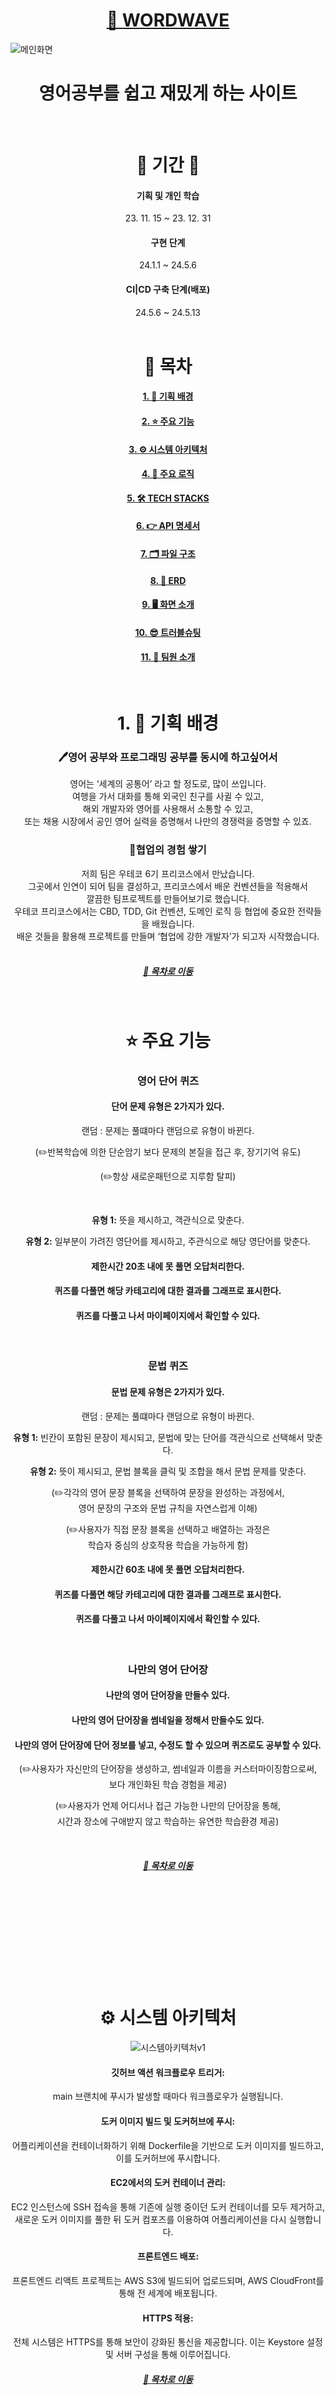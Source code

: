 <div align=center><h1><a href="https://www.wordwave.xyz/">🌊 WORDWAVE</a></h1></div>
<img src="https://github.com/dks044/WORDWAVE/assets/74749417/4419bca1-f15b-4e26-aa88-acc051bfa3b8" alt="메인화면">
<div align=center>
    <h1>영어공부를 쉽고 재밌게 하는 사이트</h1>
</div>
<br>
<div align=center>
    <h1>📅 기간 📅</h1>
    <h4>기획 및 개인 학습</h4> 23. 11. 15 ~ 23. 12. 31
    <h4>구현 단계</h4> 24.1.1 ~ 24.5.6
    <h4>CI|CD 구축 단계(배포)</h4> 24.5.6 ~ 24.5.13
</div>
<br>

<div align="center">
    <h1 id="목차">🔎 목차</h1>
    <h4><a href="#기획-배경">1. 🎯 기획 배경 </a></h4>
    <h4><a href="#주요-기능">2. ⭐️ 주요 기능 </a></h4>
    <h4><a href="#시스템-아키텍처">3. ⚙ 시스템 아키텍처</a></h4>
    <h4><a href="#주요-로직">4. 🧠 주요 로직</a></h4>
    <h4><a href="#tech-stacks">5. 🛠 TECH STACKS</a></h4>
    <h4><a href="#api-명세서">6. 👉 API 명세서 </a></h4>
    <h4><a href="#파일-구조">7. 🗂️ 파일 구조 </a></h4>
    <h4><a href="#erd">8. 💾 ERD </a></h4>
    <h4><a href="#화면-소개">9. 🖥️ 화면 소개 </a></h4>
    <h4><a href="#트러블슈팅">10. 😎 트러블슈팅 </a></h4>
    <h4><a href="#팀원-소개">11. 🌊 팀원 소개 </a></h4>
</div>


<br>
<div align=center>
    <h1 id="기획-배경">1. 🎯 기획 배경 </h1>
    <h3>🖊영어 공부와 프로그래밍 공부를 동시에 하고싶어서</h3>
    영어는 ‘세계의 공통어’ 라고 할 정도로, 많이 쓰입니다. <br>
    여행을 가서 대화를 통해 외국인 친구를 사귈 수 있고, <br>
    해외 개발자와 영어를 사용해서 소통할 수 있고, <br>
    또는 채용 시장에서 공인 영어 실력을 증명해서 나만의 경쟁력을 증명할 수 있죠.
    <br>
    <h3>🏃협업의 경험 쌓기</h3>
    저희 팀은 우테코 6기 프리코스에서 만났습니다.<br>
    그곳에서 인연이 되어 팀을 결성하고, 프리코스에서 배운 컨벤션들을 적용해서<br>
    깔끔한 팀프로젝트를 만들어보기로 했습니다.   <br>
    우테코 프리코스에서는 CBD, TDD, Git 컨벤션, 도메인 로직 등 협업에 중요한 전략들을 배웠습니다.   <br>
    배운 것들을 활용해 프로젝트를 만들며 ‘협업에 강한 개발자’가 되고자 시작했습니다.<br>
    <br>
    <h5><a href="#목차">🔎 목차로 이동 </a> </h5>
</div>
<br>
<div align=center>
    <h1 id="주요-기능">⭐️ 주요 기능</h1>
    <h3>영어 단어 퀴즈</h3>
    <h4>단어 문제 유형은 2가지가 있다.</h4>
    <p>랜덤 : 문제는 풀떄마다 랜덤으로 유형이 바뀐다.</p>
    <p>(✏️반복학습에 의한 단순암기 보다 문제의 본질을 접근 후, 장기기억 유도)</p>
    <p>(✏️항상 새로운패턴으로 지루함 탈피)</p>
    <br>
    <p><strong>유형 1:</strong> 뜻을 제시하고, 객관식으로 맞춘다.</p>
    <p><strong>유형 2:</strong> 일부분이 가려진 영단어를 제시하고, 주관식으로 해당 영단어를 맞춘다.</p>
    <h4>제한시간 20초 내에 못 풀면 오답처리한다.</h4>
    <h4>퀴즈를 다풀면 해당 카테고리에 대한 결과를 그래프로 표시한다.</h4>
    <h4>퀴즈를 다풀고 나서 마이페이지에서 확인할 수 있다.</h4>
    <br>
    <h3>문법 퀴즈</h3>
    <h4>문법 문제 유형은 2가지가 있다.</h4>
    <p>랜덤 : 문제는 풀떄마다 랜덤으로 유형이 바뀐다.</p>
    <p><strong>유형 1:</strong> 빈칸이 포함된 문장이 제시되고, 문법에 맞는 단어를 객관식으로 선택해서 맞춘다.</p>
    <p><strong>유형 2:</strong> 뜻이 제시되고, 문법 블록을 클릭 및 조합을 해서 문법 문제를 맞춘다.</p>
    <p>(✏️각각의 영어 문장 블록을 선택하여 문장을 완성하는 과정에서,<br>영어 문장의 구조와 문법 규칙을 자연스럽게 이해) </p>
    <p>(✏️사용자가 직접 문장 블록을 선택하고 배열하는 과정은<br>학습자 중심의 상호작용 학습을 가능하게 함) </p>
    <h4>제한시간 60초 내에 못 풀면 오답처리한다.</h4>
    <h4>퀴즈를 다풀면 해당 카테고리에 대한 결과를 그래프로 표시한다.</h4>
    <h4>퀴즈를 다풀고 나서 마이페이지에서 확인할 수 있다.</h4>
    <br>
    <h3>나만의 영어 단어장</h3>
    <h4>나만의 영어 단어장을 만들수 있다.</h4>
    <h4>나만의 영어 단어장을 썸네일을 정해서 만들수도 있다.</h4>
    <h4>나만의 영어 단어장에 단어 정보를 넣고, 수정도 할 수 있으며 퀴즈로도 공부할 수 있다.</h4>
    <p>(✏️사용자가 자신만의 단어장을 생성하고, 썸네일과 이름을 커스터마이징함으로써,<br>보다 개인화된 학습 경험을 제공) </p>
    <p>(✏️사용자가 언제 어디서나 접근 가능한 나만의 단어장을 통해,<br>시간과 장소에 구애받지 않고 학습하는 유연한 학습환경 제공) </p>
    <br>
    <h5><a href="#목차">🔎 목차로 이동 </a> </h5>
</div>

<br><br><br><br>

<br><br><br><br>
<div align=center><h1 id="시스템-아키텍처">⚙️ 시스템 아키텍처 </h1></div>
<div align=center>
    <img src="https://github.com/dks044/WORDWAVE/assets/74749417/40067796-87e4-4e7e-9266-7ab09626567a" alt="시스템아키텍처v1">
    <h4>깃허브 액션 워크플로우 트리거:</h4> main 브랜치에 푸시가 발생할 때마다 워크플로우가 실행됩니다.
    <h4>도커 이미지 빌드 및 도커허브에 푸시:</h4> 어플리케이션을 컨테이너화하기 위해 Dockerfile을 기반으로 도커 이미지를 빌드하고, 이를 도커허브에 푸시합니다.
    <h4>EC2에서의 도커 컨테이너 관리:</h4> EC2 인스턴스에 SSH 접속을 통해 기존에 실행 중이던 도커 컨테이너를 모두 제거하고,<br>새로운 도커 이미지를 풀한 뒤 도커 컴포즈를 이용하여 어플리케이션을 다시 실행합니다.
    <h4>프론트엔드 배포:</h4> 프론트엔드 리액트 프로젝트는 AWS S3에 빌드되어 업로드되며, AWS CloudFront를 통해 전 세계에 배포됩니다.
    <h4>HTTPS 적용:</h4> 전체 시스템은 HTTPS를 통해 보안이 강화된 통신을 제공합니다. 이는 Keystore 설정 및 서버 구성을 통해 이루어집니다.
    <br>
    <h5><a href="#목차">🔎 목차로 이동 </a> </h5>
</div>
<br><br><br><br>

<div align=center><h1 id="주요-로직"> 🧠 주요 로직 </h1></div>
<div align=center>
    <h2>JWT 토큰 로직</h2>
    <img src="https://github.com/dks044/WORDWAVE/assets/74749417/e7800fba-9e29-4a7d-ab52-33f887e8a83e" alt="JWT토큰로직"><br>
    <h3>Refresh Token => 서버 저장 | Access Token => 브라우저(쿠키) 저장 </h3>
    <h2>VOCA 로직</h2>
    <img src="https://github.com/dks044/WORDWAVE/assets/74749417/c25d80c9-3b0f-4f06-9c4e-60eab2bc1e9e" alt="VOCA 로직"><br>
    <h2>Grammar 로직</h2>
    <img src="https://github.com/dks044/WORDWAVE/assets/74749417/f8e4093e-a6df-49a7-9dcd-6a107e07fc26" alt="Grammar 로직"><br>
    <h2>Voca 퀴즈 로직</h2>
    <img src="https://github.com/dks044/WORDWAVE/assets/74749417/e5cc89d2-057b-4b23-aa07-31a65c79f88e" alt="Voca퀴즈로직"><br>
    <h3>Grammar 퀴즈 로직도 Voca퀴즈로직과 비슷한 구조입니다.</h3>
    <br>
    <h5><a href="#목차">🔎 목차로 이동 </a> </h5>
</div>
<br><br><br><br>

<div align=center><h1 id="tech-stacks">🛠 TECH STACKS </h1></div>
<div align=center>
  <div align=center>
    <h3>⚙️ Backend </h3>
    <img src="https://img.shields.io/badge/java-007396?style=for-the-badge&logo=java&logoColor=white">
    <img src="https://img.shields.io/badge/SpringBoot-6DB33F?style=for-the-badge&logo=spring&logoColor=white">
    <img alt="Static Badge" src="https://img.shields.io/badge/JPA-grey?style=for-the-badge&logo=databricks&logoSize=auto">
    <img alt="Static Badge" src="https://img.shields.io/badge/SpringSecurity-black?style=for-the-badge&logo=springsecurity&logoColor=white&color=%236DB33F">
    <img alt="Static Badge" src="https://img.shields.io/badge/JWT-black?style=for-the-badge&logo=jsonwebtokens&logoSize=auto">
    <br>
    <img src="https://img.shields.io/badge/mysql-4479A1?style=for-the-badge&logo=mysql&logoColor=white">
    <img alt="Static Badge" src="https://img.shields.io/badge/Redis-red?style=for-the-badge&logo=redis&logoColor=white&logoSize=auto">
    <img alt="Static Badge" src="https://img.shields.io/badge/Swagger-green?style=for-the-badge&logo=swagger&logoColor=white&logoSize=auto">
    <br>
      <img alt="Static Badge" src="https://img.shields.io/badge/AWS%20EC2-orange?style=for-the-badge&logo=amazonec2&logoSize=auto">
      <img alt="Static Badge" src="https://img.shields.io/badge/DOCKER-blue?style=for-the-badge&logo=docker&logoSize=auto">
      <img alt="Static Badge" src="https://img.shields.io/badge/GitHub_Actions-black?style=for-the-badge&logo=githubactions&logoColor=white&color=%232088FF">
  </div>
  <div align=center>
    <h3>🖌 Frontend </h3>
    <img src="https://img.shields.io/badge/react-61DAFB?style=for-the-badge&logo=react&logoColor=black">
    <img alt="Static Badge" src="https://img.shields.io/badge/styled_components-pink?style=for-the-badge&logo=styledcomponents&logoColor=white&color=%23DB7093">
    <img alt="Static Badge" src="https://img.shields.io/badge/Redux-black?style=for-the-badge&logo=redux&logoColor=white&color=%23764ABC">
    <img alt="Static Badge" src="https://img.shields.io/badge/Redux_Saga-black?style=for-the-badge&logo=reduxsaga&logoColor=white&color=%23764ABC">
    <img src="https://img.shields.io/badge/bootstrap-7952B3?style=for-the-badge&logo=bootstrap&logoColor=white">
    <br>
    <img alt="Static Badge" src="https://img.shields.io/badge/React_router-black?style=for-the-badge&logo=reactrouter&logoColor=white&color=%23CA4245">
    <img alt="Static Badge" src="https://img.shields.io/badge/Axios-black?style=for-the-badge&logo=axios&logoColor=white&color=%235A29E4">

  </div>
  <br>
  <div align=center>
    <h3>🔧 Tool </h3>
    <img alt="Static Badge" src="https://img.shields.io/badge/Notion-black?style=for-the-badge&logo=notion&logoColor=white&color=%23000000">
    <img alt="Static Badge" src="https://img.shields.io/badge/Git-black?style=for-the-badge&logo=git&logoColor=white&color=%23F05032">
  </div>
    <br>
    <h5><a href="#목차">🔎 목차로 이동 </a> </h5>
</div>
<br><br><br><br>

<h1 id="api-명세서" align="center">
  <a href="https://back.wordwave.xyz/swagger-ui/index.html">👉API 명세서👈</a>
        <br>
    <h5><a href="#목차">🔎 목차로 이동 </a> </h5>
</h1>
<br><br><br><br>
<div align=center><h1 id="파일-구조">🗂️ 파일 구조 🗂</h1></div>
<div align=center>
    <h3>백엔드</h3>
    <details>
      <summary>자세히</summary>
        <div align=left>
<code>
📦Backend
 ┣ 📂gradle
 ┃ ┗ 📂wrapper
 ┃ ┃ ┣ 📜gradle-wrapper.jar
 ┃ ┃ ┗ 📜gradle-wrapper.properties
 ┣ 📂src
 ┃ ┣ 📂main
 ┃ ┃ ┣ 📂java
 ┃ ┃ ┃ ┗ 📂com
 ┃ ┃ ┃ ┃ ┗ 📂wordwave
 ┃ ┃ ┃ ┃ ┃ ┣ 📂aws
 ┃ ┃ ┃ ┃ ┃ ┃ ┣ 📜S3Config.java
 ┃ ┃ ┃ ┃ ┃ ┃ ┗ 📜S3Service.java
 ┃ ┃ ┃ ┃ ┃ ┣ 📂emailcode
 ┃ ┃ ┃ ┃ ┃ ┃ ┗ 📜EmailAuthenicateDTO.java
 ┃ ┃ ┃ ┃ ┃ ┣ 📂exception
 ┃ ┃ ┃ ┃ ┃ ┃ ┗ 📜DataNotFoundException.java
 ┃ ┃ ┃ ┃ ┃ ┣ 📂grammar
 ┃ ┃ ┃ ┃ ┃ ┃ ┣ 📜Grammar.java
 ┃ ┃ ┃ ┃ ┃ ┃ ┣ 📜GrammarController.java
 ┃ ┃ ┃ ┃ ┃ ┃ ┣ 📜GrammarDTO.java
 ┃ ┃ ┃ ┃ ┃ ┃ ┣ 📜GrammarRepository.java
 ┃ ┃ ┃ ┃ ┃ ┃ ┗ 📜GrammarService.java
 ┃ ┃ ┃ ┃ ┃ ┣ 📂grammarBook
 ┃ ┃ ┃ ┃ ┃ ┃ ┣ 📜GrammarBook.java
 ┃ ┃ ┃ ┃ ┃ ┃ ┣ 📜GrammarBookController.java
 ┃ ┃ ┃ ┃ ┃ ┃ ┣ 📜GrammarBookDTO.java
 ┃ ┃ ┃ ┃ ┃ ┃ ┣ 📜GrammarBookRepository.java
 ┃ ┃ ┃ ┃ ┃ ┃ ┗ 📜GrammarBookService.java
 ┃ ┃ ┃ ┃ ┃ ┣ 📂main
 ┃ ┃ ┃ ┃ ┃ ┃ ┗ 📜MainController.java
 ┃ ┃ ┃ ┃ ┃ ┣ 📂myvoca
 ┃ ┃ ┃ ┃ ┃ ┃ ┣ 📂dto
 ┃ ┃ ┃ ┃ ┃ ┃ ┃ ┣ 📜MyVocaCreateFormDTO.java
 ┃ ┃ ┃ ┃ ┃ ┃ ┃ ┣ 📜MyVocaDTO.java
 ┃ ┃ ┃ ┃ ┃ ┃ ┃ ┣ 📜MyVocaResponseDTO.java
 ┃ ┃ ┃ ┃ ┃ ┃ ┃ ┣ 📜MyVocaUpdateFormDTO.java
 ┃ ┃ ┃ ┃ ┃ ┃ ┃ ┗ 📜MyVocaUpdateFormRequestDTO.java
 ┃ ┃ ┃ ┃ ┃ ┃ ┣ 📜MyVoca.java
 ┃ ┃ ┃ ┃ ┃ ┃ ┣ 📜MyVocaController.java
 ┃ ┃ ┃ ┃ ┃ ┃ ┣ 📜MyVocaRepository.java
 ┃ ┃ ┃ ┃ ┃ ┃ ┗ 📜MyVocaService.java
 ┃ ┃ ┃ ┃ ┃ ┣ 📂myvocabook
 ┃ ┃ ┃ ┃ ┃ ┃ ┣ 📂dto
 ┃ ┃ ┃ ┃ ┃ ┃ ┃ ┣ 📜MyVocaBookCategoriesDTO.java
 ┃ ┃ ┃ ┃ ┃ ┃ ┃ ┣ 📜MyVocaBookDTO.java
 ┃ ┃ ┃ ┃ ┃ ┃ ┃ ┗ 📜MyVocaBookFormDTO.java
 ┃ ┃ ┃ ┃ ┃ ┃ ┣ 📜MyVocaBook.java
 ┃ ┃ ┃ ┃ ┃ ┃ ┣ 📜MyVocaBookController.java
 ┃ ┃ ┃ ┃ ┃ ┃ ┣ 📜MyVocaBookRepository.java
 ┃ ┃ ┃ ┃ ┃ ┃ ┗ 📜MyVocaBookService.java
 ┃ ┃ ┃ ┃ ┃ ┣ 📂redis
 ┃ ┃ ┃ ┃ ┃ ┃ ┗ 📜RedisConfig.java
 ┃ ┃ ┃ ┃ ┃ ┣ 📂security
 ┃ ┃ ┃ ┃ ┃ ┃ ┣ 📜CorsConfig.java
 ┃ ┃ ┃ ┃ ┃ ┃ ┣ 📜CustomAuthenticationEntryPoint.java
 ┃ ┃ ┃ ┃ ┃ ┃ ┣ 📜JwtAuthenticationFilter.java
 ┃ ┃ ┃ ┃ ┃ ┃ ┣ 📜SecurityApplication.java
 ┃ ┃ ┃ ┃ ┃ ┃ ┣ 📜SecurityConfig.java
 ┃ ┃ ┃ ┃ ┃ ┃ ┣ 📜TokenInfo.java
 ┃ ┃ ┃ ┃ ┃ ┃ ┣ 📜TokenProvider.java
 ┃ ┃ ┃ ┃ ┃ ┃ ┗ 📜WebConfig.java
 ┃ ┃ ┃ ┃ ┃ ┣ 📂swagger
 ┃ ┃ ┃ ┃ ┃ ┃ ┗ 📜SwaggerConfig.java
 ┃ ┃ ┃ ┃ ┃ ┣ 📂user
 ┃ ┃ ┃ ┃ ┃ ┃ ┣ 📂userLearnPerformance
 ┃ ┃ ┃ ┃ ┃ ┃ ┃ ┣ 📜UserLearnHistoryDTO.java
 ┃ ┃ ┃ ┃ ┃ ┃ ┃ ┣ 📜UserLearnPerformance.java
 ┃ ┃ ┃ ┃ ┃ ┃ ┃ ┣ 📜UserLearnPerformanceController.java
 ┃ ┃ ┃ ┃ ┃ ┃ ┃ ┣ 📜UserLearnPerformanceDTO.java
 ┃ ┃ ┃ ┃ ┃ ┃ ┃ ┣ 📜UserLearnPerformanceRepository.java
 ┃ ┃ ┃ ┃ ┃ ┃ ┃ ┗ 📜UserLearnPerformanceService.java
 ┃ ┃ ┃ ┃ ┃ ┃ ┣ 📜MyPageDTO.java
 ┃ ┃ ┃ ┃ ┃ ┃ ┣ 📜SiteUser.java
 ┃ ┃ ┃ ┃ ┃ ┃ ┣ 📜UserController.java
 ┃ ┃ ┃ ┃ ┃ ┃ ┣ 📜UserDTO.java
 ┃ ┃ ┃ ┃ ┃ ┃ ┣ 📜UserRepository.java
 ┃ ┃ ┃ ┃ ┃ ┃ ┣ 📜UserRole.java
 ┃ ┃ ┃ ┃ ┃ ┃ ┣ 📜UserRoleConverter.java
 ┃ ┃ ┃ ┃ ┃ ┃ ┗ 📜UserService.java
 ┃ ┃ ┃ ┃ ┃ ┣ 📂util
 ┃ ┃ ┃ ┃ ┃ ┃ ┣ 📜MailDTO.java
 ┃ ┃ ┃ ┃ ┃ ┃ ┣ 📜MailService.java
 ┃ ┃ ┃ ┃ ┃ ┃ ┣ 📜ResponseDTO.java
 ┃ ┃ ┃ ┃ ┃ ┃ ┗ 📜UrlParser.java
 ┃ ┃ ┃ ┃ ┃ ┣ 📂voca
 ┃ ┃ ┃ ┃ ┃ ┃ ┣ 📂data
 ┃ ┃ ┃ ┃ ┃ ┃ ┃ ┣ 📜VocaDataCode.java
 ┃ ┃ ┃ ┃ ┃ ┃ ┃ ┗ 📜VocaDataTool.java
 ┃ ┃ ┃ ┃ ┃ ┃ ┣ 📜Voca.java
 ┃ ┃ ┃ ┃ ┃ ┃ ┣ 📜VocaController.java
 ┃ ┃ ┃ ┃ ┃ ┃ ┣ 📜VocaDTO.java
 ┃ ┃ ┃ ┃ ┃ ┃ ┣ 📜VocaRepository.java
 ┃ ┃ ┃ ┃ ┃ ┃ ┗ 📜VocaService.java
 ┃ ┃ ┃ ┃ ┃ ┣ 📂vocabook
 ┃ ┃ ┃ ┃ ┃ ┃ ┣ 📜VocaBook.java
 ┃ ┃ ┃ ┃ ┃ ┃ ┣ 📜VocaBookController.java
 ┃ ┃ ┃ ┃ ┃ ┃ ┣ 📜VocaBookDTO.java
 ┃ ┃ ┃ ┃ ┃ ┃ ┣ 📜VocaBookRepository.java
 ┃ ┃ ┃ ┃ ┃ ┃ ┗ 📜VocaBookService.java
 ┃ ┃ ┃ ┃ ┃ ┗ 📜WordwaveApplication.java
 ┃ ┃ ┗ 📂resources
 ┃ ┃ ┃ ┣ 📂ssl
 ┃ ┃ ┃ ┣ 📂static
 ┃ ┃ ┃ ┣ 📂templates
 ┃ ┃ ┃ ┃ ┗ 📜mail.html
 ┃ ┃ ┃ ┗ 📜application.properties
 ┃ ┗ 📂test
 ┃ ┃ ┗ 📂java
 ┃ ┃ ┃ ┗ 📂com
 ┃ ┃ ┃ ┃ ┗ 📂wordwave
 ┃ ┃ ┃ ┃ ┃ ┣ 📂auth
 ┃ ┃ ┃ ┃ ┃ ┃ ┗ 📜TokenRefreshTest.java
 ┃ ┃ ┃ ┃ ┃ ┣ 📂emailcode
 ┃ ┃ ┃ ┃ ┃ ┃ ┗ 📜EmailCodeTest.java
 ┃ ┃ ┃ ┃ ┃ ┣ 📂grammar
 ┃ ┃ ┃ ┃ ┃ ┃ ┣ 📜GrammarBookTest.java
 ┃ ┃ ┃ ┃ ┃ ┃ ┣ 📜GrammarDataTest.java
 ┃ ┃ ┃ ┃ ┃ ┃ ┗ 📜GrammarTest.java
 ┃ ┃ ┃ ┃ ┃ ┣ 📂main
 ┃ ┃ ┃ ┃ ┃ ┃ ┗ 📜WordwaveApplicationTests.java
 ┃ ┃ ┃ ┃ ┃ ┣ 📂myvoca
 ┃ ┃ ┃ ┃ ┃ ┃ ┗ 📜MyVocaTest.java
 ┃ ┃ ┃ ┃ ┃ ┣ 📂user
 ┃ ┃ ┃ ┃ ┃ ┃ ┣ 📂userLearnPerformance
 ┃ ┃ ┃ ┃ ┃ ┃ ┃ ┗ 📜UserLearnPerformanceTest.java
 ┃ ┃ ┃ ┃ ┃ ┃ ┗ 📜UserTest.java
 ┃ ┃ ┃ ┃ ┃ ┗ 📂voca
 ┃ ┃ ┃ ┃ ┃ ┃ ┣ 📜VocaBookTest.java
 ┃ ┃ ┃ ┃ ┃ ┃ ┣ 📜VocaDataTest.java
 ┃ ┃ ┃ ┃ ┃ ┃ ┗ 📜VocaTest.java
 ┣ 📜.classpath
 ┣ 📜.gitignore
 ┣ 📜.project
 ┣ 📜build.gradle
 ┣ 📜Dockerfile
 ┣ 📜gradlew
 ┣ 📜gradlew.bat
 ┗ 📜settings.gradle
</code>
        </div>
    </details>
<br> 
    <div align=center>
    <h3>프론트</h3>
    <details>
      <summary>자세히</summary>
        <div align=left>
<code>
📦Frontend
 ┣ 📂api
 ┃ ┣ 📜authAPI.js
 ┃ ┣ 📜grammarAPI.js
 ┃ ┣ 📜myVocaAPI.js
 ┃ ┣ 📜userLearnPerformanceAPI.js
 ┃ ┗ 📜vocaAPI.js
 ┣ 📂components
 ┃ ┣ 📂grammar
 ┃ ┃ ┣ 📜Grammar.js
 ┃ ┃ ┣ 📜GrammarBook.js
 ┃ ┃ ┗ 📜GrammarBooks.js
 ┃ ┣ 📂myPage
 ┃ ┃ ┣ 📜MyPageComponent.js
 ┃ ┃ ┗ 📜MyPageUserLearnPerformance.js
 ┃ ┣ 📂myVoca
 ┃ ┃ ┣ 📜MyVoca.js
 ┃ ┃ ┣ 📜MyVocaBook.js
 ┃ ┃ ┣ 📜MyVocaBookForm.js
 ┃ ┃ ┣ 📜MyVocaBooks.js
 ┃ ┃ ┣ 📜MyVocaBookUpdateForm.js
 ┃ ┃ ┣ 📜MyVocaForm.js
 ┃ ┃ ┗ 📜MyVocaUpdateForm.js
 ┃ ┣ 📂voca
 ┃ ┃ ┣ 📜Voca.js
 ┃ ┃ ┣ 📜VocaBook.js
 ┃ ┃ ┗ 📜VocaBooks.js
 ┃ ┣ 📜CircleSpinner.js
 ┃ ┣ 📜DialMenu.js
 ┃ ┣ 📜IsNotData.js
 ┃ ┣ 📜LoginForm.js
 ┃ ┣ 📜NavComponent.js
 ┃ ┣ 📜SignUpForm.js
 ┃ ┣ 📜SimplePieChart.js
 ┃ ┣ 📜ToastComponent.js
 ┃ ┗ 📜WaveEffect.js
 ┣ 📂containers
 ┃ ┣ 📂grammar
 ┃ ┃ ┣ 📜GrammarBookContainer.js
 ┃ ┃ ┣ 📜GrammarBooksContainer.js
 ┃ ┃ ┗ 📜GrammarContainer.js
 ┃ ┣ 📂myPage
 ┃ ┃ ┣ 📜MyPageContainer.js
 ┃ ┃ ┗ 📜MyPageUserLearnPerformanceContainer.js
 ┃ ┣ 📂myVoca
 ┃ ┃ ┣ 📜MyVocaBookContainer.js
 ┃ ┃ ┣ 📜MyVocaBookFormContainer.js
 ┃ ┃ ┣ 📜MyVocaBooksContainer.js
 ┃ ┃ ┣ 📜MyVocaBookUpdateFormContainer.js
 ┃ ┃ ┣ 📜MyVocaContainer.js
 ┃ ┃ ┣ 📜MyVocaFormContainer.js
 ┃ ┃ ┗ 📜MyVocaUpdateFormContainer.js
 ┃ ┣ 📂voca
 ┃ ┃ ┣ 📜VocaBookContainer.js
 ┃ ┃ ┣ 📜VocaBooksContainer.js
 ┃ ┃ ┗ 📜VocaContainer.js
 ┃ ┣ 📜HeaderContainer.js
 ┃ ┣ 📜LayoutContainer.js
 ┃ ┣ 📜LoginContainer.js
 ┃ ┗ 📜SignUpContainer.js
 ┣ 📂lib
 ┃ ┣ 📜asyncUtils.js
 ┃ ┗ 📜SimpleDateText.js
 ┣ 📂modules
 ┃ ┣ 📂grammar
 ┃ ┃ ┣ 📜grammar.js
 ┃ ┃ ┣ 📜grammarBook.js
 ┃ ┃ ┣ 📜grammarBookSaga.js
 ┃ ┃ ┗ 📜grammarSaga.js
 ┃ ┣ 📂myVoca
 ┃ ┃ ┣ 📜myVoca.js
 ┃ ┃ ┣ 📜myVocaBook.js
 ┃ ┃ ┣ 📜myVocaBookSaga.js
 ┃ ┃ ┗ 📜myVocaSaga.js
 ┃ ┣ 📂userLearnPerformance
 ┃ ┃ ┣ 📜userLearnPerformance.js
 ┃ ┃ ┗ 📜userLearnPerformanceSaga.js
 ┃ ┣ 📂voca
 ┃ ┃ ┣ 📜voca.js
 ┃ ┃ ┣ 📜vocaBook.js
 ┃ ┃ ┣ 📜vocaBookSaga.js
 ┃ ┃ ┗ 📜vocaSaga.js
 ┃ ┣ 📜auth.js
 ┃ ┣ 📜popup.js
 ┃ ┣ 📜reducers.js
 ┃ ┗ 📜rootSaga.js
 ┣ 📂pages
 ┃ ┣ 📂grammar
 ┃ ┃ ┣ 📜GrammarBookPage.js
 ┃ ┃ ┣ 📜GrammarBooksPage.js
 ┃ ┃ ┗ 📜GrammarPage.js
 ┃ ┣ 📂myVoca
 ┃ ┃ ┣ 📜MyVocaBookFormPage.js
 ┃ ┃ ┣ 📜MyVocaBookPage.js
 ┃ ┃ ┣ 📜MyVocaBooksPage.js
 ┃ ┃ ┣ 📜MyVocaBookUpdateFormPage.js
 ┃ ┃ ┣ 📜MyVocaFormPage.js
 ┃ ┃ ┣ 📜MyVocaPage.js
 ┃ ┃ ┗ 📜MyVocaUpdateFormPage.js
 ┃ ┣ 📂voca
 ┃ ┃ ┣ 📜VocaBookPage.js
 ┃ ┃ ┣ 📜VocaBooksPage.js
 ┃ ┃ ┗ 📜VocaPage.js
 ┃ ┣ 📜HomePage.js
 ┃ ┣ 📜LoginPage.js
 ┃ ┣ 📜MyPage.js
 ┃ ┣ 📜NotFoundPage.js
 ┃ ┣ 📜SignUpPage.js
 ┃ ┗ 📜VocaBookListPage.js
 ┣ 📂resources
 ┃ ┣ 📜GmarketSansTTFLight.ttf
 ┃ ┗ 📜WAVELOGO.png
 ┣ 📜App.css
 ┣ 📜App.js
 ┣ 📜App.test.js
 ┣ 📜index.css
 ┣ 📜index.js
 ┣ 📜logo.svg
 ┣ 📜reportWebVitals.js
 ┣ 📜setProxy.js
 ┣ 📜setupTests.js
 ┗ 📜test.md
</code>
</div>
    </details>
        <br>
    <h5><a href="#목차">🔎 목차로 이동 </a> </h5>
</div>
<br><br><br><br>
<div align=center><h1 id="erd">💾 ERD </h1></div>
<img src="https://github.com/dks044/WORDWAVE/assets/74749417/5aa3487a-c47d-4bc9-9a43-db576e91f5a7" alt="WAVE">
<br>
<h5><a href="#목차">🔎 목차로 이동 </a> </h5>
<br><br><br><br>
<div align=center><h1 id="화면-소개">🖥️ 화면 소개 </h1></div>
<h2>홈 페이지</h2>
<img width="50%" height="50%" src="https://github.com/dks044/WORDWAVE/assets/74749417/d142430d-cfae-49f7-9557-c67f85e49d83" alt="Home1 (1)">
<img width="50%" height="50%" src="https://github.com/dks044/WORDWAVE/assets/74749417/de6db540-bf67-4f2c-afd7-c46a358febd6" alt="Home1 (2)">
<h2>로그인 페이지</h2>
<img width="50%" height="50%" src="https://github.com/dks044/WORDWAVE/assets/74749417/ecd4f89b-1f53-4476-8833-42a91eb28499" alt="로그인페이지">
<h2>회원가입 페이지</h2>
<img width="50%" height="50%"  src="https://github.com/dks044/WORDWAVE/assets/74749417/cfe8be4b-704a-4724-be47-0b575fc40189" alt="회원가입페이지">
<h2>Grammar 페이지(문법)</h2>
<img width="50%" height="50%"  src="https://github.com/dks044/WORDWAVE/assets/74749417/8a91f8d5-473f-4b4b-a3e4-677a35e3015b" alt="GrammarBooks">
<img width="50%" height="50%" src="https://github.com/dks044/WORDWAVE/assets/74749417/2ccbcc77-47a4-4332-bfea-52fee9d02024" alt="GrammarBook">
<img width="50%" height="50%" src="https://github.com/dks044/WORDWAVE/assets/74749417/184aeb55-e177-47ba-ba31-863ef9abd7b3" alt="Grammar">
<img width="50%" height="50%" src="https://github.com/dks044/WORDWAVE/assets/74749417/82d945e4-655c-414e-8080-df76688897eb" alt="Grammar2">
<img width="50%" height="50%" src="https://github.com/dks044/WORDWAVE/assets/74749417/ad532ae5-0ed0-4769-9551-98f45b1f3282" alt="Grammar Result">
<h2>Voca 페이지(단어)</h2>
<img width="50%" height="50%" src="https://github.com/dks044/WORDWAVE/assets/74749417/c8e4995e-2ba3-442e-ba23-b7a2c402e1b1" alt="VocaBooks">
<img width="50%" height="50%" src="https://github.com/dks044/WORDWAVE/assets/74749417/682df728-26ea-4584-9c5d-bd4b89fca64f" alt="VocaBook">
<img width="50%" height="50%" src="https://github.com/dks044/WORDWAVE/assets/74749417/c9391485-799e-48e1-bca1-21956092abfe" alt="Voca1">
<img width="50%" height="50%" src="https://github.com/dks044/WORDWAVE/assets/74749417/59e0965a-d1f5-470b-8cf2-18ee54120e92" alt="Voca2">
<img width="50%" height="50%" src="https://github.com/dks044/WORDWAVE/assets/74749417/f0c5c2b1-6884-4220-9529-f6dba8f99f69" alt="Voca3">
<h2>나만의 단어장</h2>
<img width="50%" height="50%" src="https://github.com/dks044/WORDWAVE/assets/74749417/31354566-0a9a-4006-895c-1837130dd367" alt="나만의단어장1">
<img width="50%" height="50%" src="https://github.com/dks044/WORDWAVE/assets/74749417/ab456119-7903-4a03-92cc-1984113ae280" alt="나만의단어장2">
<img width="50%" height="50%" src="https://github.com/dks044/WORDWAVE/assets/74749417/83628835-2cee-45e0-a34b-e73f1235bfa6" alt="나만의단어장3">
<img width="50%" height="50%" src="https://github.com/dks044/WORDWAVE/assets/74749417/be243ef8-321e-4e85-aead-f9664def4409" alt="나만의 단어장4">
<img width="50%" height="50%" src="https://github.com/dks044/WORDWAVE/assets/74749417/61f45bef-2638-49e7-8eb3-23f40d52d0ee" alt="나만의 단어장5">
<img width="50%" height="50%" src="https://github.com/dks044/WORDWAVE/assets/74749417/8e1a0b76-58de-4b8d-8053-8a7cdebf1de0" alt="나만의 단어장6">
<img width="50%" height="50%" src="https://github.com/dks044/WORDWAVE/assets/74749417/7b03d320-08d9-46a0-ab22-a874ce469c80" alt="나만의 단어장7">

<h2>마이 페이지</h2>
<img width="50%" height="50%" src="https://github.com/dks044/WORDWAVE/assets/74749417/14474cf2-8640-4c40-899c-76bb90c8be54" alt="MyPage">
<br>
<h5><a href="#목차">🔎 목차로 이동 </a> </h5>

<br><br><br><br>

<div align=center>
    <h1 id="트러블슈팅">😎 트러블슈팅 </h1>
    <a href="https://storm-wormhole-609.notion.site/fc10406a146d436c907531ca4e276e07">백엔드 트러블슈팅</a><br>
    <a href="https://storm-wormhole-609.notion.site/74f729e1799c46b4ac20476c78b3ded1">프론트 트러블슈팅</a><br>
    <a href="https://storm-wormhole-609.notion.site/b64b79f8c9c04ac39881e1c258bf0c1d">보안 트러블슈팅</a><br>
    <a href="https://blog.naver.com/buzz7811/223438977530">[CI/CD] GitHub Actions</a><br>
    <a href="https://blog.naver.com/buzz7811/223433243301">Redis</a>
    <br>
    <h5><a href="#목차">🔎 목차로 이동 </a> </h5>
</div>
<br><br>
<div align=center>
    <h1 id="팀원-소개">🌊 팀원소개 </h1>
    <h2>AJN - 팀장 (풀스택)</h2>
    <h3><a href="https://github.com/dks044">깃허브주소</a></h3>
    <p>전반적인 기능 및 디자인, 아이디어, 컨셉 기획</p>
    <p>시스템 아키텍처 및 ERD 설계</p>
    <p>전반적인 프론트 레이아웃 디자인 및 구현</p>
    <p>Reids를 활용한 이메일 인증 기능 구현 </p>
    <p>JWT 토큰 인증 방식 구현 (쿠키 저장) </p>
    <p>영어 단어 퀴즈 로직 구현</p>
    <p>영어 문법 퀴즈 개선 및 로직 버전2 구현</p>
    <p>사용자 학습이력 저장 및 조회 기능 구현</p>
    <p>GitHub Actions를 활용한 CI|CD 환경 구축 </p>
    <p>SSL 설치를 통해 프론트, 백엔드 서버를 HTTPS 전환</p>
    <p>나만의 영어 단어장 생성, 수정, 퀴즈 기능 구현</p>
    <br>
    <h2>JJY - (풀스택) (23.11.15 ~ 24.2.24)</h2>
    <p>(사유 : 부트캠프 수강으로 인해 프로젝트 떠남)</p>
    <h3><a href="https://github.com/ddolboghi">깃허브주소</a></h3>
    <p>전반적인 보안, 성능 취약점 검사</p>
    <p>개발에 필요한 기술스택들 기술 문서들 정리</p>
    <p>팀 프로젝트 스토리보드 운영(노션)</p>
    <p>영어 문법 퀴즈 버전1 구현</p>
        <br>
    <h5><a href="#목차">🔎 목차로 이동 </a> </h5>
</div>
